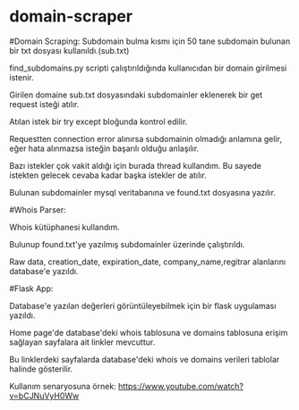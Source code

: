 # domain-scraper

#Domain Scraping:
Subdomain bulma kısmı için 50 tane subdomain bulunan bir txt dosyası kullanıldı.(sub.txt) 

find_subdomains.py scripti çalıştırıldığında kullanıcıdan bir domain girilmesi istenir. 

Girilen domaine sub.txt dosyasındaki subdomainler eklenerek bir get request isteği atılır.

Atılan istek bir try except bloğunda kontrol edilir. 

Requestten connection error alınırsa subdomainin olmadığı anlamına gelir, eğer hata alınmazsa isteğin başarılı olduğu anlaşılır.

Bazı istekler çok vakit aldığı için burada thread kullandım. Bu sayede istekten gelecek cevaba kadar başka istekler de atılır.

Bulunan subdomainler mysql veritabanına ve found.txt dosyasına yazılır.









#Whois Parser:

Whois kütüphanesi kullandım.

Bulunup found.txt'ye yazılmış subdomainler üzerinde çalıştırıldı.

Raw data, creation_date, expiration_date, company_name,regitrar alanlarını database'e yazıldı.








#Flask App:

Database'e yazılan değerleri görüntüleyebilmek için bir flask uygulaması yazıldı.

Home page'de database'deki whois tablosuna ve domains tablosuna erişim sağlayan sayfalara ait linkler mevcuttur.

Bu linklerdeki sayfalarda database'deki whois ve domains verileri tablolar halinde gösterilir.


Kullanım senaryosuna örnek:
https://www.youtube.com/watch?v=bCJNuVyH0Ww
